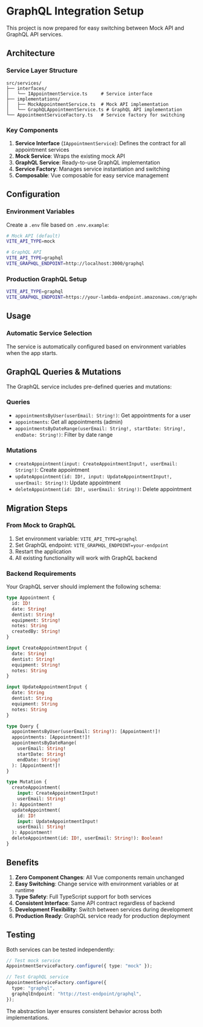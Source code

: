 # GraphQL Integration Setup

This project is now prepared for easy switching between Mock API and GraphQL API services.

## Architecture

### Service Layer Structure

```
src/services/
├── interfaces/
│   └── IAppointmentService.ts     # Service interface
├── implementations/
│   ├── MockAppointmentService.ts  # Mock API implementation
│   └── GraphQLAppointmentService.ts # GraphQL API implementation
└── AppointmentServiceFactory.ts   # Service factory for switching
```

### Key Components

1. **Service Interface** (`IAppointmentService`): Defines the contract for all appointment services
2. **Mock Service**: Wraps the existing mock API
3. **GraphQL Service**: Ready-to-use GraphQL implementation
4. **Service Factory**: Manages service instantiation and switching
5. **Composable**: Vue composable for easy service management

## Configuration

### Environment Variables

Create a `.env` file based on `.env.example`:

```bash
# Mock API (default)
VITE_API_TYPE=mock

# GraphQL API
VITE_API_TYPE=graphql
VITE_GRAPHQL_ENDPOINT=http://localhost:3000/graphql
```

### Production GraphQL Setup

```bash
VITE_API_TYPE=graphql
VITE_GRAPHQL_ENDPOINT=https://your-lambda-endpoint.amazonaws.com/graphql
```

## Usage

### Automatic Service Selection

The service is automatically configured based on environment variables when the app starts.

## GraphQL Queries & Mutations

The GraphQL service includes pre-defined queries and mutations:

### Queries

- `appointmentsByUser(userEmail: String!)`: Get appointments for a user
- `appointments`: Get all appointments (admin)
- `appointmentsByDateRange(userEmail: String!, startDate: String!, endDate: String!)`: Filter by date range

### Mutations

- `createAppointment(input: CreateAppointmentInput!, userEmail: String!)`: Create appointment
- `updateAppointment(id: ID!, input: UpdateAppointmentInput!, userEmail: String!)`: Update appointment
- `deleteAppointment(id: ID!, userEmail: String!)`: Delete appointment

## Migration Steps

### From Mock to GraphQL

1. Set environment variable: `VITE_API_TYPE=graphql`
2. Set GraphQL endpoint: `VITE_GRAPHQL_ENDPOINT=your-endpoint`
3. Restart the application
4. All existing functionality will work with GraphQL backend

### Backend Requirements

Your GraphQL server should implement the following schema:

```graphql
type Appointment {
  id: ID!
  date: String!
  dentist: String!
  equipment: String!
  notes: String
  createdBy: String!
}

input CreateAppointmentInput {
  date: String!
  dentist: String!
  equipment: String!
  notes: String
}

input UpdateAppointmentInput {
  date: String
  dentist: String
  equipment: String
  notes: String
}

type Query {
  appointmentsByUser(userEmail: String!): [Appointment!]!
  appointments: [Appointment!]!
  appointmentsByDateRange(
    userEmail: String!
    startDate: String!
    endDate: String!
  ): [Appointment!]!
}

type Mutation {
  createAppointment(
    input: CreateAppointmentInput!
    userEmail: String!
  ): Appointment!
  updateAppointment(
    id: ID!
    input: UpdateAppointmentInput!
    userEmail: String!
  ): Appointment!
  deleteAppointment(id: ID!, userEmail: String!): Boolean!
}
```

## Benefits

1. **Zero Component Changes**: All Vue components remain unchanged
2. **Easy Switching**: Change service with environment variables or at runtime
3. **Type Safety**: Full TypeScript support for both services
4. **Consistent Interface**: Same API contract regardless of backend
5. **Development Flexibility**: Switch between services during development
6. **Production Ready**: GraphQL service ready for production deployment

## Testing

Both services can be tested independently:

```typescript
// Test mock service
AppointmentServiceFactory.configure({ type: "mock" });

// Test GraphQL service
AppointmentServiceFactory.configure({
  type: "graphql",
  graphqlEndpoint: "http://test-endpoint/graphql",
});
```

The abstraction layer ensures consistent behavior across both implementations.
